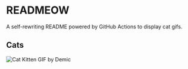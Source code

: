 # READMEOW

A self-rewriting README powered by GitHub Actions to display cat gifs.

## Cats

![Cat Kitten GIF by Demic](https://media3.giphy.com/media/v1.Y2lkPTlhY2QwMmRhY295NW0yMjk2a3FjYnRoYzc0cWxkcmF3enF6NW5tamFidGk2ZDhiZSZlcD12MV9naWZzX3NlYXJjaCZjdD1n/3oriO0OEd9QIDdllqo/200.gif)

